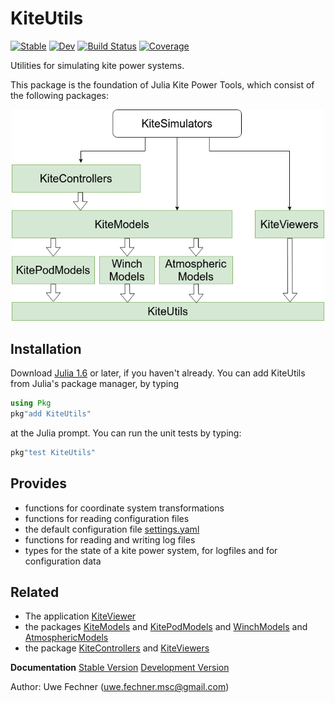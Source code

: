 # KiteUtils

[![Stable](https://img.shields.io/badge/docs-stable-blue.svg)](https://ufechner7.github.io/KiteUtils.jl/stable)
[![Dev](https://img.shields.io/badge/docs-dev-blue.svg)](https://ufechner7.github.io/KiteUtils.jl/dev)
[![Build Status](https://github.com/ufechner7/KiteUtils.jl/actions/workflows/CI.yml/badge.svg?branch=main)](https://github.com/ufechner7/KiteUtils.jl/actions/workflows/CI.yml?query=branch%3Amain)
[![Coverage](https://codecov.io/gh/ufechner7/KiteUtils.jl/branch/main/graph/badge.svg)](https://codecov.io/gh/ufechner7/KiteUtils.jl)

Utilities for simulating kite power systems.

This package is the foundation of Julia Kite Power Tools, which consist of the following packages:
<p align="center"><img src="./docs/src/kite_power_tools.png" width="500" /></p>



## Installation
Download [Julia 1.6](http://www.julialang.org) or later, if you haven't already. You can add KiteUtils from  Julia's package manager, by typing 
```julia
using Pkg
pkg"add KiteUtils"
``` 
at the Julia prompt. You can run the unit tests by typing:
```julia
pkg"test KiteUtils"
```

## Provides 
- functions for coordinate system transformations
- functions for reading configuration files
- the default configuration file [settings.yaml](data/settings.yaml)
- functions for reading and writing log files
- types for the state of a kite power system, for logfiles and for configuration data

## Related
- The application [KiteViewer](https://github.com/ufechner7/KiteViewer)
- the packages [KiteModels](https://github.com/ufechner7/KiteModels.jl) and [KitePodModels](https://github.com/aenarete/KitePodModels.jl) and [WinchModels](https://github.com/aenarete/WinchModels.jl) and [AtmosphericModels](https://github.com/aenarete/AtmosphericModels.jl)
- the package [KiteControllers](https://github.com/aenarete/KiteControllers.jl) and [KiteViewers](https://github.com/aenarete/KiteViewers.jl)

**Documentation** [Stable Version](https://ufechner7.github.io/KiteUtils.jl/stable) [Development Version](https://ufechner7.github.io/KiteUtils.jl/dev)

Author: Uwe Fechner (uwe.fechner.msc@gmail.com)
